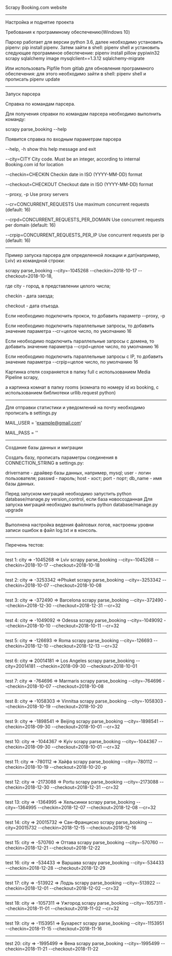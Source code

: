 ﻿Scrapy Booking.com website

*********************************

Настройка и поднятие проекта
 
Требования к программному обеспечению(Windows 10)

Парсер работает для версии python 3.6, далее необходимо установить pipenv: 
pip install pipenv.
Затем зайти в shell: pipenv shell и установить следующее программное обеспечение:
pipenv install pillow pypiwin32 scrapy sqlalchemy image mysqlclient==1.3.12 sqlalchemy-migrate

Или использовать Pipfile from gitlab для обновления программного обеспечения:
для этого необходимо зайти в shell: pipenv shell и прописать pipenv update

*********************************

Запуск парсера

Справка по командам парсера.
 
Для получения справки по командам парсера необходимо выполнить команду:

scrapy parse_booking --help

Появится справка по входным параметрам парсера

--help, -h              show this help message and exit

--city=CITY             City code. Must be an integer, according to internal
                        Booking.com id for location
                                                
--checkin=CHECKIN       Checkin date in ISO (YYYY-MM-DD) format

--checkout=CHECKOUT     Checkout date in ISO (YYYY-MM-DD) format

--proxy, -p             Use proxy servers

--cr=CONCURRENT_REQUESTS
                        Use maximum concurrent requests (default: 16)
                        
--crpd=CONCURRENT_REQUESTS_PER_DOMAIN
                        Use concurrent requests per domain (default: 16)
                        
--crpip=CONCURRENT_REQUESTS_PER_IP
                        Use concurrent requests per ip (default: 16)                    

*********************************

Пример запуска парсера для определенной локации и дат(например, Lviv) из командной строки:

scrapy parse_booking --city=-1045268 --checkin=2018-10-17 --checkout=2018-10-18,

где city - город, в представлении целого числа;

checkin - дата заезда;

checkout - дата отьезда.

Если необходимо подключить прокси, то добавить параметр --proxy, -p

Если необходимо подключить параллельные запросы, то добавить значение параметра 
--cr=целое число, по умолчанию 16

Если необходимо подключить параллельные запросы c домена, то добавить значение параметра 
--crpd=целое число, по умолчанию 16

Если необходимо подключить параллельные запросы с IP, то добавить значение параметра 
--crpip=целое число, по умолчанию 16

Картинка отеля сохраняется в папку full с использованием Media Pipeline scrapy,

а картинка комнат в папку rooms (комната по номеру id из booking, 
с использованием библиотеки urllib.request python)

*********************************

Для отправки статистики и уведомлений на почту необходимо прописать в settings.py

MAIL_USER = 'example@gmail.com'

MAIL_PASS = ''

*********************************

Создание базы данных  и миграции

Создать базу, прописать параметры соединения в CONNECTION_STRING в settings.py:

drivername - драйвер базы данных, например, mysql; user - логин пользователя; 
passwd - пароль; host - хост; port - порт; db_name - имя базы данных.

Перед запуском миграций необходимо запустить python database/manage.py version_control, 
если база новосозданная
Для запуска миграций необходмо выполнить python database/manage.py upgrade

*********************************

Выполнена настройка ведения файловых логов, 
настроены уровни записи ошибок в файл log.txt и в консоль.

*********************************

Перечень тестов:
*********************************
test 1: city => -1045268 => Lviv 
scrapy parse_booking --city=-1045268 --checkin=2018-10-17 --checkout=2018-10-18
*********************************
test 2: city => -3253342 =>Phuket
scrapy parse_booking --city=-3253342 --checkin=2018-10-07 --checkout=2018-10-08
*********************************
test 3: city => -372490 => Barcelona
scrapy parse_booking --city=-372490 --checkin=2018-12-30 --checkout=2018-12-31 --cr=32
*********************************
test 4: city => -1049092 => Odessa
scrapy parse_booking --city=-1049092 --checkin=2018-10-10 --checkout=2018-10-11 --cr=32
*********************************
test 5: city => -126693 => Roma
scrapy parse_booking --city=-126693 --checkin=2018-12-10 --checkout=2018-12-13 --cr=32
*********************************
test 6: city => 20014181 => Los Angeles
scrapy parse_booking --city=20014181 --checkin=2018-09-30 --checkout=2018-10-01
*********************************
test 7: city => -764696 => Marmaris
scrapy parse_booking --city=-764696 --checkin=2018-10-07 --checkout=2018-10-08
*********************************
test 8: city => -1058303 => Vinnitsa
scrapy parse_booking --city=-1058303 --checkin=2018-10-19 --checkout=2018-10-20
*********************************
test 9: city => -1898541 => Beijing
scrapy parse_booking --city=-1898541 --checkin=2018-09-30 --checkout=2018-10-01 --cr=32
*********************************
test 10: city => -1044367  => Kyiv
scrapy parse_booking --city=-1044367 --checkin=2018-09-30 --checkout=2018-10-01 --cr=32
*********************************
test 11: city => -780112 => Хайфа
scrapy parse_booking --city=-780112 --checkin=2018-10-19 --checkout=2018-10-20 -p
*********************************
test 12: city => -2173088 => Portu
scrapy parse_booking --city=-2173088 --checkin=2018-12-30 --checkout=2018-12-31 --cr=32
*********************************
test 13: city => -1364995 => Хельсинки
scrapy parse_booking --city=-1364995 --checkin=2018-12-07 --checkout=2018-12-08 --cr=32
*********************************
test 14: city => 20015732 => Сан-Франциско
scrapy parse_booking --city=20015732 --checkin=2018-12-15 --checkout=2018-12-16
*********************************
test 15: city => -570760 => Оттава
scrapy parse_booking --city=-570760 --checkin=2018-12-21 --checkout=2018-12-22
*********************************
test 16: city => -534433 => Варшава
scrapy parse_booking --city=-534433 --checkin=2018-12-28 --checkout=2018-12-29
*********************************
test 17: city => -513922 => Лодзь
scrapy parse_booking --city=-513922 --checkin=2018-12-01 --checkout=2018-12-02 --cr=32
*********************************
test 18: city => -1057311 => Ужгород
scrapy parse_booking --city=-1057311 --checkin=2018-11-01 --checkout=2018-11-02 --cr=32
*********************************
test 19: city => -1153951 => Бухарест
scrapy parse_booking --city=-1153951 --checkin=2018-11-15 --checkout=2018-11-16 
*********************************
test 20: city => -1995499 => Вена
scrapy parse_booking --city=-1995499 --checkin=2018-11-21 --checkout=2018-11-22